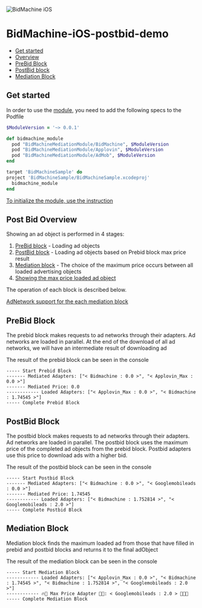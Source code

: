 
![BidMachine iOS](https://appodeal-ios.s3-us-west-1.amazonaws.com/docs/bidmachine.png)
# BidMachine-iOS-postbid-demo

* [Get started](#get-started)
* [Overview](#post-bid-overview)
* [PreBid Block](#prebid-block)
* [PostBid block](#postbid-block)
* [Mediation Block](#mediation_block)

## Get started

In order to use the [module](https://github.com/bidmachine/BidMachine-iOS-Mediation-SDK), you need to add the following specs to the Podfile

``` ruby
$ModuleVersion = '~> 0.0.1'

def bidmachine_module
  pod "BidMachineMediationModule/BidMachine", $ModuleVersion
  pod "BidMachineMediationModule/Applovin", $ModuleVersion
  pod "BidMachineMediationModule/AdMob", $ModuleVersion
end

target 'BidMachineSample' do
project 'BidMachineSample/BidMachineSample.xcodeproj'
  bidmachine_module
end
```

[To initialize the module, use the instruction](https://github.com/bidmachine/BidMachine-iOS-Mediation-SDK#initialization)

## Post Bid Overview

Showing an ad object is performed in 4 stages:

1) [PreBid block](#prebid-block) - Loading ad objects
2) [PostBid block](#postbid-block) - Loading  ad objects based on Prebid block max price result
3) [Mediation block](#mediation-block) - The choice of the maximum price occurs between all loaded advertising objects
4) [Showing the max price loaded ad object](https://github.com/bidmachine/BidMachine-iOS-Mediation-SDK#presenting)

The operation of each block is described below.

[AdNetwork support for the each mediation block](https://github.com/bidmachine/BidMachine-iOS-Mediation-SDK#adaptors)

## PreBid Block

The prebid block makes requests to ad networks through their adapters. Ad networks are loaded in parallel. At the end of the download of all ad networks, we will have an intermediate result of downloading ad

The result of the prebid block can be seen in the console

``` objc
----- Start Prebid Block
------- Mediated Adapters: ["< Bidmachine : 0.0 >", "< Applovin_Max : 0.0 >"]
------- Mediated Price: 0.0
------------ Loaded Adapters: ["< Applovin_Max : 0.0 >", "< Bidmachine : 1.74545 >"]
----- Complete Prebid Block
```

## PostBid Block

The postbid block makes requests to ad networks through their adapters. Ad networks are loaded in parallel. The postbid block uses the maximum price of the completed ad objects from the prebid block. Postbid adapters use this price to download ads with a higher bid.

The result of the postbid block can be seen in the console

``` objc
----- Start Postbid Block
------- Mediated Adapters: ["< Bidmachine : 0.0 >", "< Googlemobileads : 0.0 >"]
------- Mediated Price: 1.74545
------------ Loaded Adapters: ["< Bidmachine : 1.752814 >", "< Googlemobileads : 2.0 >"]
----- Complete Postbid Block
```

## Mediation Block

Mediation block finds the maximum loaded ad from those that have filled in prebid and postbid blocks and returns it to the final adObject

The result of the mediation block can be seen in the console

``` objc
----- Start Mediation Block
------------ Loaded Adapters: ["< Applovin_Max : 0.0 >", "< Bidmachine : 1.74545 >", "< Bidmachine : 1.752814 >", "< Googlemobileads : 2.0 >"]
------------ 🔥🥳 Max Price Adapter 🥳🔥: < Googlemobileads : 2.0 > 🎉🎉🎉
----- Complete Mediation Block
```


